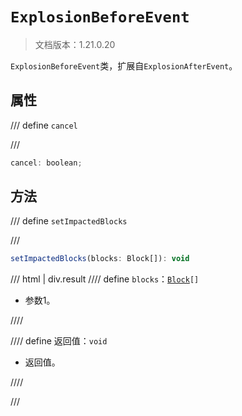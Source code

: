 # `ExplosionBeforeEvent`

> 文档版本：1.21.0.20

`ExplosionBeforeEvent`类，扩展自`ExplosionAfterEvent`。

## 属性

/// define
`cancel`


///

```js
cancel: boolean;
```


## 方法

/// define
`setImpactedBlocks`


///

```js
setImpactedBlocks(blocks: Block[]): void
```

/// html | div.result
//// define
`blocks`：<code><a href="../block.md">Block</a>[]</code>

- 参数1。


////

//// define
返回值：`void`

- 返回值。


////

///

